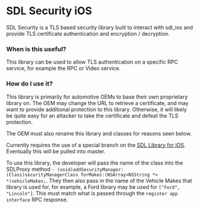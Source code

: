 # SDL Security iOS

SDL Security is a TLS based security library built to interact with sdl_ios and provide TLS certificate authentication and encryption / decryption.

### When is this useful?
This library can be used to allow TLS authentication on a specific RPC service, for example the RPC or Video service. 

### How do I use it?
This library is primarily for automotive OEMs to base their own proprietary library on. The OEM may change the URL to retrieve a certificate, and may want to provide additional protection to this library. Otherwise, it will likely be quite easy for an attacker to take the certificate and defeat the TLS protection.

The OEM must also rename this library and classes for reasons seen below.

Currently requires the use of a special branch on the [SDL Library for iOS](https://github.com/smartdevicelink/sdl_ios/pull/348). Eventually this will be pulled into master.

To use this library, the developer will pass the name of the class into the SDLProxy method `- (void)addSecurityManager:(Class)securityManagerClass forMakes:(NSArray<NSString *> *)vehicleMakes;`. They then also pass in the name of the Vehicle Makes that library is used for, for example, a Ford library may be used for `["Ford", "Lincoln"]`. This must match what is passed through the `register app interface` RPC response.
